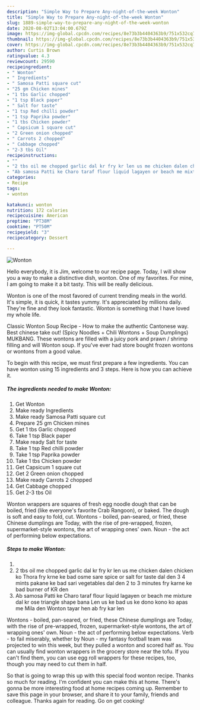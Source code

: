 ```yaml
---
description: "Simple Way to Prepare Any-night-of-the-week Wonton"
title: "Simple Way to Prepare Any-night-of-the-week Wonton"
slug: 1889-simple-way-to-prepare-any-night-of-the-week-wonton
date: 2020-08-02T13:04:00.679Z
image: https://img-global.cpcdn.com/recipes/8e73b3b4404363b9/751x532cq70/wonton-recipe-main-photo.jpg
thumbnail: https://img-global.cpcdn.com/recipes/8e73b3b4404363b9/751x532cq70/wonton-recipe-main-photo.jpg
cover: https://img-global.cpcdn.com/recipes/8e73b3b4404363b9/751x532cq70/wonton-recipe-main-photo.jpg
author: Curtis Brown
ratingvalue: 4.3
reviewcount: 29590
recipeingredient:
- " Wonton"
- " Ingredients"
- " Samosa Patti square cut"
- "25 gm Chicken mines"
- "1 tbs Garlic chopped"
- "1 tsp Black paper"
- " Salt for taste"
- "1 tsp Red chilli powder"
- "1 tsp Paprika powder"
- "1 tbs Chicken powder"
- " Capsicum 1 square cut"
- "2 Green onion chopped"
- " Carrots 2 chopped"
- " Cabbage chopped"
- "2-3 tbs Oil"
recipeinstructions:
- ""
- "2 tbs oil me chopped garlic dal kr fry kr len us me chicken dalen chicken ko Thora fry krne ke bad osme sare spice or salt for taste dal den 3 4 mints pakane ke bad sari vegetables dal den 2 to 3 minutes fry karne ke bad burner of KR den"
- "Ab samosa Patti ke Charo taraf flour liquid lagayen or beach me mixture dal kr ose triangle shape bana Len us ke bad us ke dono kono ko apas me Mila den Wonton tayar hen ab fry kar len"
categories:
- Recipe
tags:
- wonton

katakunci: wonton 
nutrition: 172 calories
recipecuisine: American
preptime: "PT38M"
cooktime: "PT50M"
recipeyield: "3"
recipecategory: Dessert

---
```



![Wonton](https://img-global.cpcdn.com/recipes/8e73b3b4404363b9/751x532cq70/wonton-recipe-main-photo.jpg)

Hello everybody, it is Jim, welcome to our recipe page. Today, I will show you a way to make a distinctive dish, wonton. One of my favorites. For mine, I am going to make it a bit tasty. This will be really delicious.

Wonton is one of the most favored of current trending meals in the world. It's simple, it is quick, it tastes yummy. It's appreciated by millions daily. They're fine and they look fantastic. Wonton is something that I have loved my whole life.

Classic Wonton Soup Recipe - How to make the authentic Cantonese way. Best chinese take out! (Spicy Noodles + Chili Wontons + Soup Dumplings) MUKBANG. These wontons are filled with a juicy pork and prawn / shrimp filling and will Wonton soup. If you&#39;ve ever had store bought frozen wontons or wontons from a good value.


To begin with this recipe, we must first prepare a few ingredients. You can have wonton using 15 ingredients and 3 steps. Here is how you can achieve it.

<!--inarticleads1-->

##### The ingredients needed to make Wonton:

1. Get  Wonton
1. Make ready  Ingredients
1. Make ready  Samosa Patti square cut
1. Prepare 25 gm Chicken mines
1. Get 1 tbs Garlic chopped
1. Take 1 tsp Black paper
1. Make ready  Salt for taste
1. Take 1 tsp Red chilli powder
1. Take 1 tsp Paprika powder
1. Take 1 tbs Chicken powder
1. Get  Capsicum 1 square cut
1. Get 2 Green onion chopped
1. Make ready  Carrots 2 chopped
1. Get  Cabbage chopped
1. Get 2-3 tbs Oil


Wonton wrappers are squares of fresh egg noodle dough that can be boiled, fried (like everyone&#39;s favorite Crab Rangoon), or baked. The dough is soft and easy to fold, cut. Wontons - boiled, pan-seared, or fried, these Chinese dumplings are Today, with the rise of pre-wrapped, frozen, supermarket-style wontons, the art of wrapping ones&#39; own. Noun - the act of performing below expectations. 

<!--inarticleads2-->

##### Steps to make Wonton:

1. 
1. 2 tbs oil me chopped garlic dal kr fry kr len us me chicken dalen chicken ko Thora fry krne ke bad osme sare spice or salt for taste dal den 3 4 mints pakane ke bad sari vegetables dal den 2 to 3 minutes fry karne ke bad burner of KR den
1. Ab samosa Patti ke Charo taraf flour liquid lagayen or beach me mixture dal kr ose triangle shape bana Len us ke bad us ke dono kono ko apas me Mila den Wonton tayar hen ab fry kar len


Wontons - boiled, pan-seared, or fried, these Chinese dumplings are Today, with the rise of pre-wrapped, frozen, supermarket-style wontons, the art of wrapping ones&#39; own. Noun - the act of performing below expectations. Verb - to fail miserably, whether by Noun - my fantasy football team was projected to win this week, but they pulled a wonton and scored half as. You can usually find wonton wrappers in the grocery store near the tofu. If you can&#39;t find them, you can use egg roll wrappers for these recipes, too, though you may need to cut them in half. 

So that is going to wrap this up with this special food wonton recipe. Thanks so much for reading. I'm confident you can make this at home. There's gonna be more interesting food at home recipes coming up. Remember to save this page in your browser, and share it to your family, friends and colleague. Thanks again for reading. Go on get cooking!
